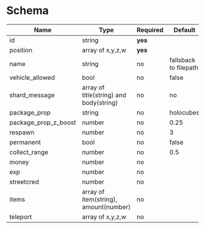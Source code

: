 
# Schema

|Name|Type|Required|Default|Comment|Implemented|
|-----------|----|----|--------|-------|-------|
|id|string|**yes**|||✅|
|position|array of x,y,z,w|**yes**|||✅|
|name|string|no|fallsback to filepath||✅|
|vehicle_allowed|bool|no|false|||
|shard_message|array of title(string) and body(string)|no|no|||
|package_prop|string|no|holocubes||✅|
|package_prop_z_boost|number|no|0.25||✅|
|respawn|number|no|3||✅|
|permanent|bool|no|false||✅|
|collect_range|number|no|0.5||✅|
|money|number|no||||
|exp|number|no||||
|streetcred|number|no||||
|items|array of item(string), amount(number)|no||||
|teleport|array of x,y,z,w|no||||
